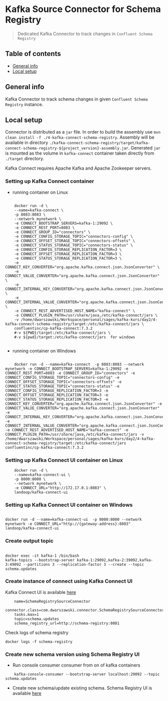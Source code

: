 # Kafka Source Connector for Schema Registry
> Dedicated Kafka Connector to track changes in `Confluent Schema Registry`

## Table of contents
* [General info](#general-info)
* [Local setup](#local-setup)

## General info
Kafka Connector to track schema changes in given `Confluent Schema Registry` instance.

## Local setup
Connector is distributed as a `jar` file. In order to build the assembly use `mvn clean install -f ./4-kafka-connect-schema-registry`.
Assembly will be available in directory `./kafka-connect-schema-registry/target/kafka-connect-schema-registry-${project_version}-assembly.jar`.
Generated `jar` is mounted as the volume in `kafka-connect` container taken directly from `./target` directory.

Kafka Connect requires Apache Kafka and Apache Zookeeper servers.

### Setting up Kafka Connect container

* running container on Linux

```shell
    
    docker run -d \
    --name=kafka-connect \
    -p 8083:8083 \
    --network mynetwork \
    -e CONNECT_BOOTSTRAP_SERVERS=kafka-1:29092 \
    -e CONNECT_REST_PORT=8083 \
    -e CONNECT_GROUP_ID="connectors" \
    -e CONNECT_CONFIG_STORAGE_TOPIC="connectors-config" \
    -e CONNECT_OFFSET_STORAGE_TOPIC="connectors-offsets" \
    -e CONNECT_STATUS_STORAGE_TOPIC="connectors-status" \
    -e CONNECT_CONFIG_STORAGE_REPLICATION_FACTOR=3 \
    -e CONNECT_OFFSET_STORAGE_REPLICATION_FACTOR=3 \
    -e CONNECT_STATUS_STORAGE_REPLICATION_FACTOR=3 \
    -e CONNECT_KEY_CONVERTER="org.apache.kafka.connect.json.JsonConverter" \
    -e CONNECT_VALUE_CONVERTER="org.apache.kafka.connect.json.JsonConverter" \
    -e CONNECT_INTERNAL_KEY_CONVERTER="org.apache.kafka.connect.json.JsonConverter" \
    -e CONNECT_INTERNAL_VALUE_CONVERTER="org.apache.kafka.connect.json.JsonConverter" \
    -e CONNECT_REST_ADVERTISED_HOST_NAME="kafka-connect" \
    -e CONNECT_PLUGIN_PATH=/usr/share/java,/etc/kafka-connect/jars \
    -v /home/dwarszawski/Workspace/personal/sages/kafka-kurs/day2/4-kafka-connect-schema-registry/target:/etc/kafka-connect/jars \
    confluentinc/cp-kafka-connect:7.3.2
    #-v ${PWD}/target:/etc/kafka-connect/jars \
    #-v ${pwd}/target:/etc/kafka-connect/jars  for windows
    
```
* running container on Windows
```shell

    docker run -d --name=kafka-connect  -p 8083:8083 --network mynetwork -e CONNECT_BOOTSTRAP_SERVERS=kafka-1:29092 -e CONNECT_REST_PORT=8083 -e CONNECT_GROUP_ID="connectors" -e CONNECT_CONFIG_STORAGE_TOPIC="connectors-config" -e CONNECT_OFFSET_STORAGE_TOPIC="connectors-offsets" -e CONNECT_STATUS_STORAGE_TOPIC="connectors-status" -e CONNECT_CONFIG_STORAGE_REPLICATION_FACTOR=3 -e CONNECT_OFFSET_STORAGE_REPLICATION_FACTOR=3 -e CONNECT_STATUS_STORAGE_REPLICATION_FACTOR=3 -e CONNECT_KEY_CONVERTER="org.apache.kafka.connect.json.JsonConverter" -e CONNECT_VALUE_CONVERTER="org.apache.kafka.connect.json.JsonConverter" -e CONNECT_INTERNAL_KEY_CONVERTER="org.apache.kafka.connect.json.JsonConverter" -e CONNECT_INTERNAL_VALUE_CONVERTER="org.apache.kafka.connect.json.JsonConverter" -e CONNECT_REST_ADVERTISED_HOST_NAME="kafka-connect" -e CONNECT_PLUGIN_PATH=/usr/share/java,/etc/kafka-connect/jars -v /home/dwarszawski/Workspace/personal/sages/kafka-kurs/day2/4-kafka-connect-schema-registry/target:/etc/kafka-connect/jars confluentinc/cp-kafka-connect:7.3.2

```


### Setting up Kafka Connect UI container on Linux
```shell 
    docker run -d \
    --name=kafka-connect-ui \
    -p 8000:8000 \
    --network mynetwork \
    -e CONNECT_URL="http://172.17.0.1:8083" \
    landoop/kafka-connect-ui
```

### Setting up Kafka Connect UI container on Windows

```shell 

docker run -d --name=kafka-connect-ui  -p 8000:8000 --network mynetwork -e CONNECT_URL="http://{gateway-address}:8083" landoop/kafka-connect-ui

```

### Create output topic 

```shell

docker exec -it kafka-1 /bin/bash
kafka-topics --bootstrap-server kafka-1:29092,kafka-2:39092,kafka-3:49092 --partitions 3 --replication-factor 3 --create --topic schema.updates

```

### Create instance of connect using Kafka Connect UI

Kafka Connect UI is available [here](http://172.17.0.1:8000/)

```text
    name=SchemaRegistrySourceConnector
    connector.class=com.dwarszawski.connector.SchemaRegistrySourceConnector
    tasks.max=1
    topic=schema.updates
    schema_registry_url=http://schema-registry:8081
```

Check logs of schema registry

```text
docker logs -f schema-registry
```

### Create new schema version using Schema Registry UI

* Run console consumer consumer from on of kafka containers

```shell 
    kafka-console-consumer --bootstrap-server localhost:29092 --topic schema.updates
```

* Create new schema/update existing schema. Schema Registry UI is available [here](http://localhost:8084/#/)
